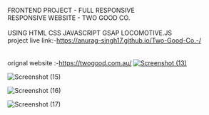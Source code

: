 FRONTEND PROJECT - FULL RESPONSIVE <br>
 RESPONSIVE WEBSITE - TWO GOOD CO. <br>
<br>
USING HTML CSS JAVASCRIPT GSAP LOCOMOTIVE.JS 
 <br>
project live link:-https://anurag-singh17.github.io/Two-Good-Co.-/ <br>
 <br>
  <br>
orignal website :-https://twogood.com.au/
[
![Screenshot (13)](https://github.com/user-attachments/assets/14722c95-ae4f-4bfe-a63c-ba2f6f2100e8)
](url)

![Screenshot (15)](https://github.com/user-attachments/assets/4ca9ccfc-a851-4e0b-82ca-c4a904a56849)

![Screenshot (16)](https://github.com/user-attachments/assets/c0f0f8b4-b3b1-4764-bbfd-a8df5af8c909)

![Screenshot (17)](https://github.com/user-attachments/assets/356b5985-4a2a-42f0-bf76-1b8db4c16d9d)

